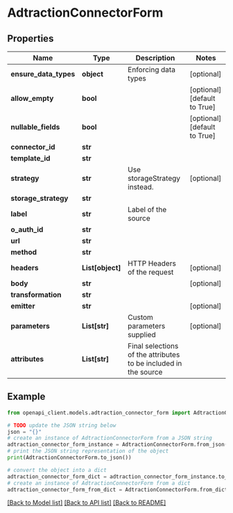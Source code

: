 # AdtractionConnectorForm


## Properties

Name | Type | Description | Notes
------------ | ------------- | ------------- | -------------
**ensure_data_types** | **object** | Enforcing data types | [optional] 
**allow_empty** | **bool** |  | [optional] [default to True]
**nullable_fields** | **bool** |  | [optional] [default to True]
**connector_id** | **str** |  | 
**template_id** | **str** |  | 
**strategy** | **str** | Use storageStrategy instead. | [optional] 
**storage_strategy** | **str** |  | 
**label** | **str** | Label of the source | 
**o_auth_id** | **str** |  | 
**url** | **str** |  | 
**method** | **str** |  | 
**headers** | **List[object]** | HTTP Headers of the request | [optional] 
**body** | **str** |  | [optional] 
**transformation** | **str** |  | 
**emitter** | **str** |  | [optional] 
**parameters** | **List[str]** | Custom parameters supplied | [optional] 
**attributes** | **List[str]** | Final selections of the attributes to be included in the source | 

## Example

```python
from openapi_client.models.adtraction_connector_form import AdtractionConnectorForm

# TODO update the JSON string below
json = "{}"
# create an instance of AdtractionConnectorForm from a JSON string
adtraction_connector_form_instance = AdtractionConnectorForm.from_json(json)
# print the JSON string representation of the object
print(AdtractionConnectorForm.to_json())

# convert the object into a dict
adtraction_connector_form_dict = adtraction_connector_form_instance.to_dict()
# create an instance of AdtractionConnectorForm from a dict
adtraction_connector_form_from_dict = AdtractionConnectorForm.from_dict(adtraction_connector_form_dict)
```
[[Back to Model list]](../README.md#documentation-for-models) [[Back to API list]](../README.md#documentation-for-api-endpoints) [[Back to README]](../README.md)


